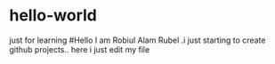 # hello-world
just for learning
#Hello I am Robiul Alam Rubel .i just starting to create github projects..
here i just edit my file
